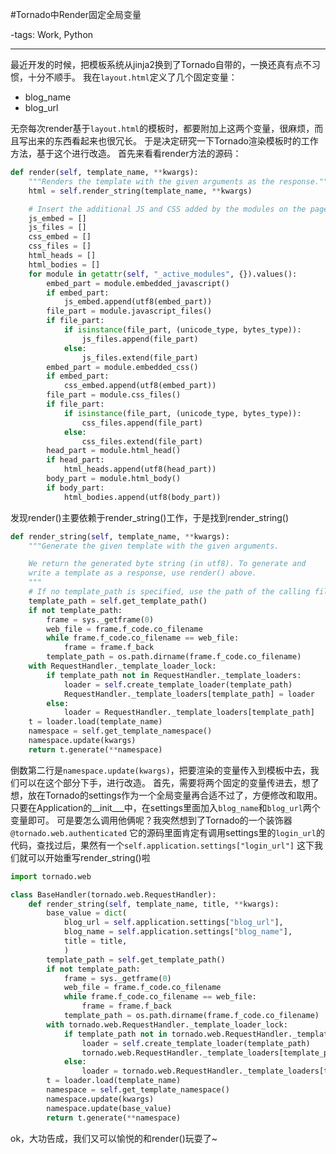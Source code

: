 #Tornado中Render固定全局变量

-tags: Work, Python

----

最近开发的时候，把模板系统从jinja2换到了Tornado自带的，一换还真有点不习惯，十分不顺手。
我在`layout.html`定义了几个固定变量：

* blog_name
* blog_url

无奈每次render基于`layout.html`的模板时，都要附加上这两个变量，很麻烦，而且写出来的东西看起来也很冗长。
于是决定研究一下Tornado渲染模板时的工作方法，基于这个进行改造。
首先来看看render方法的源码：

```python
def render(self, template_name, **kwargs):
    """Renders the template with the given arguments as the response."""
    html = self.render_string(template_name, **kwargs)

    # Insert the additional JS and CSS added by the modules on the page
    js_embed = []
    js_files = []
    css_embed = []
    css_files = []
    html_heads = []
    html_bodies = []
    for module in getattr(self, "_active_modules", {}).values():
        embed_part = module.embedded_javascript()
        if embed_part:
            js_embed.append(utf8(embed_part))
        file_part = module.javascript_files()
        if file_part:
            if isinstance(file_part, (unicode_type, bytes_type)):
                js_files.append(file_part)
            else:
                js_files.extend(file_part)
        embed_part = module.embedded_css()
        if embed_part:
            css_embed.append(utf8(embed_part))
        file_part = module.css_files()
        if file_part:
            if isinstance(file_part, (unicode_type, bytes_type)):
                css_files.append(file_part)
            else:
                css_files.extend(file_part)
        head_part = module.html_head()
        if head_part:
            html_heads.append(utf8(head_part))
        body_part = module.html_body()
        if body_part:
            html_bodies.append(utf8(body_part))
````

发现render()主要依赖于render_string()工作，于是找到render_string()

```python
def render_string(self, template_name, **kwargs):
    """Generate the given template with the given arguments.

    We return the generated byte string (in utf8). To generate and
    write a template as a response, use render() above.
    """
    # If no template_path is specified, use the path of the calling file
    template_path = self.get_template_path()
    if not template_path:
        frame = sys._getframe(0)
        web_file = frame.f_code.co_filename
        while frame.f_code.co_filename == web_file:
            frame = frame.f_back
        template_path = os.path.dirname(frame.f_code.co_filename)
    with RequestHandler._template_loader_lock:
        if template_path not in RequestHandler._template_loaders:
            loader = self.create_template_loader(template_path)
            RequestHandler._template_loaders[template_path] = loader
        else:
            loader = RequestHandler._template_loaders[template_path]
    t = loader.load(template_name)
    namespace = self.get_template_namespace()
    namespace.update(kwargs)
    return t.generate(**namespace)
```

倒数第二行是`namespace.update(kwargs)`，把要渲染的变量传入到模板中去，我们可以在这个部分下手，进行改造。
首先，需要将两个固定的变量传进去，想了想，放在Tornado的settings作为一个全局变量再合适不过了，方便修改和取用。
只要在Application的__init___中，在settings里面加入`blog_name`和`blog_url`两个变量即可。
可是要怎么调用他俩呢？我突然想到了Tornado的一个装饰器
`@tornado.web.authenticated`
它的源码里面肯定有调用settings里的`login_url`的代码，查找过后，果然有一个`self.application.settings["login_url"]`
这下我们就可以开始重写render_string()啦

```python
import tornado.web

class BaseHandler(tornado.web.RequestHandler):
    def render_string(self, template_name, title, **kwargs):
        base_value = dict(
            blog_url = self.application.settings["blog_url"],
            blog_name = self.application.settings["blog_name"],
            title = title,
            )
        template_path = self.get_template_path()
        if not template_path:
            frame = sys._getframe(0)
            web_file = frame.f_code.co_filename
            while frame.f_code.co_filename == web_file:
                frame = frame.f_back
            template_path = os.path.dirname(frame.f_code.co_filename)
        with tornado.web.RequestHandler._template_loader_lock:
            if template_path not in tornado.web.RequestHandler._template_loaders:
                loader = self.create_template_loader(template_path)
                tornado.web.RequestHandler._template_loaders[template_path] = loader
            else:
                loader = tornado.web.RequestHandler._template_loaders[template_path]
        t = loader.load(template_name)
        namespace = self.get_template_namespace()
        namespace.update(kwargs)
        namespace.update(base_value)
        return t.generate(**namespace)

```

ok，大功告成，我们又可以愉悦的和render()玩耍了~
